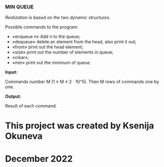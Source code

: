 ### MIN QUEUE

*Realization is based on the two dynamic structures.*

Possible commands to the program:
* «enqueue n» Add n to the queue;
* «dequeue» delete an element from the head, also print it out;
* «front» print out the head element;
* «size» print out the number of elements in queue;
* «clear»;
* «min» print out the minimum of queue.

**Input:**

Commands number M (1 ≤ M ≤ 2 ⋅ 10^5). Then M rows of commands one by one.

**Output:**

Result of each command.


# This project was created by Ksenija Okuneva 
# December 2022
